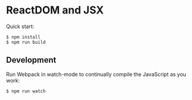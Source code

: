 # ReactDOM and JSX

Quick start:

```
$ npm install
$ npm run build
````

## Development

Run Webpack in watch-mode to continually compile the JavaScript as you work:

```
$ npm run watch
```

